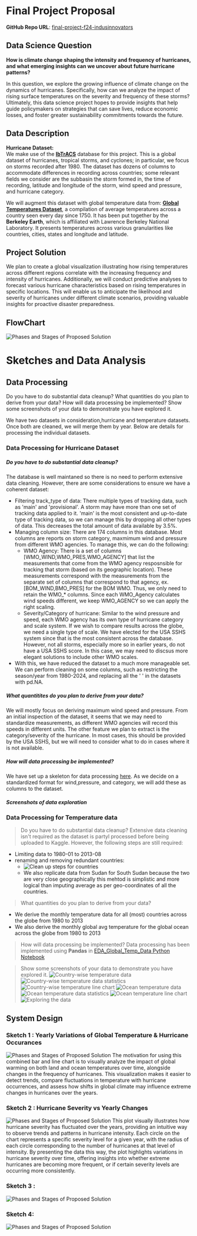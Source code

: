# Final Project Proposal

**GitHub Repo URL**: [final-project-f24-indusinnovators](https://github.com/CMU-IDS-Fall-2024/final-project-f24-indusinnovators/)

## Data Science Question
**How is climate change shaping the intensity and frequency of hurricanes, and what emerging insights can we uncover about future hurricane patterns?**

In this question, we explore the growing influence of climate change on the dynamics of hurricanes. Specifically, how can we analyze the impact of rising surface temperatures on the severity and frequency of these storms? Ultimately, this data science project hopes to provide insights that help guide policymakers on strategies that can save lives, reduce economic losses, and foster greater sustainability commitments towards the future.

## Data Description
**Hurricane Dataset:**  
We make use of the [**IbTrACS**](https://www.ncei.noaa.gov/products/international-best-track-archive) database for this project. This is a global dataset of hurricanes, tropical storms, and cyclones; in particular, we focus on storms recorded after 1980. The dataset has dozens of columns to accommodate differences in recording across countries; some relevant fields we consider are the subbasin the storm formed in, the time of recording, latitude and longitude of the storm, wind speed and pressure, and hurricane category.

We will augment this dataset with global temperature data  from: [**Global Temperatures Dataset**](https://www.kaggle.com/datasets/berkeleyearth/climate-change-earth-surface-temperature-data/data), a compilation of average temperatures across a country seen every day since 1750. It has been put together by the **Berkeley Earth**, which is affiliated with Lawrence Berkeley National Laboratory. It presents temperatures across various granularities like countries, cities, states and longitude and latitude. 

## Project Solution
We plan to create a global visualization illustrating how rising temperatures across different regions correlate with the increasing frequency and intensity of hurricanes. Additionally, we will conduct predictive analyses to forecast various hurricane characteristics based on rising temperatures in specific locations. This will enable us to anticipate the likelihood and severity of hurricanes under different climate scenarios, providing valuable insights for proactive disaster preparedness.

## FlowChart

![Phases and Stages of Proposed Solution](InitialProposalFlowDiagram.png)


# Sketches and Data Analysis

## Data Processing

Do you have to do substantial data cleanup? What quantities do you plan to derive from your data? How will data processing be implemented?  Show some screenshots of your data to demonstrate you have explored it. 

We have two datasets in consideration,hurricane and temperature datasets. Once both are cleaned, we will merge them by year. Below are details for processing the individual datasets.

### Data Processing for Hurricane Dataset
##### Do you have to do substantial data cleanup? 
The database is well maintaned so there is no need to perform extensive data cleaning. However, there are some considerations to ensure we have a coherent dataset:
- Filtering track_type of data: There multiple types of tracking data, such as 'main' and 'provisional'. A storm may have more than one set of tracking data applied to it. 'main' is the most consistent and up-to-date type of tracking data, so we can manage this by dropping all other types of data. This decreases the total amount of data available by 3.5%.
- Managing column size: There are 174 columns in this database. Most columns are reports on storm category, maxmimum wind and pressure from different WMO agencies. To manage this, we can do the following:
  - WMO Agency: There is a set of columns [WMO_WIND,WMO_PRES,WMO_AGENCY] that list the measurements that come from the WMO agency resposnsible for tracking that storm (based on its geographic location). These measurements correspond with the measurements from the separate set of columns that correspond to that agency, ex. [BOM_WIND,BMO_PRES] for the BOM WMO. Thus, we only need to retain the WMO_* columns. Since each WMO_Agency calculates wind speeds different, we keep WMO_AGENCY so we can apply the right scaling.
  - Severity/Category of hurricane: Similar to the wind pressure and speed, each WMO agency has its own type of hurricane category and scale system. If we wish to compare results across the globe, we need a single type of scale. We have elected for the USA SSHS system since that is the most consistent across the database. However, not all storms, especially more so in earlier years, do not have a USA SSHS score. In this case, we may need to discsus more elegant solutions to include other WMO scales.
- With this, we have reduced the dataset to a much more manageable set. We can perform cleaning on some columns, such as restricting the season/year from 1980-2024, and replacing all the ' ' in the datasets with pd.NA.
  
##### What quantitites do you plan to derive from your data?
We will mostly focus on deriving maximum wind speed and pressure. From an initial inspection of the dataset, it seems that we may need to standardize measurements, as different WMO agencies will record this speeds in different units. The other feature we plan to extract is the category/severity of the hurricane. In most cases, this should be provided by the USA SSHS, but we will need to consider what to do in cases where it is not available.

##### How will data processing be implemented?
We have set up a skeleton for data processing [here](https://colab.research.google.com/drive/1ReqCUN6d5bqcvO3Fnh4P9Wrdh_HxDgtE?usp=sharing). As we decide on a standardized format for wind,pressure, and category, we will add these as columns to the dataset.


##### Screenshots of data exploration


### Data Processing for Temperature data
> Do you have to do substantial data cleanup?
Extensive data cleaning isn't required as the dataset is partyl processed before being uploaded to Kaggle. However, the following steps are still required:
- Limiting data to 1980-01 to 2013-08
- renaming and removing redundant countries:
  - ![Clean up steps for countries](EDA_Global_Temp_Data/country_clean_up_steps.png)
  - We also replicate data from Sudan for South Sudan because the two are very close geographically this mehtod is simplistic and more logical than imputing average as per geo-coordinates of all the countries.

> What quantities do you plan to derive from your data?
- We derive the monthly temperature data for all (most) countries across the globe from 1980 to 2013
- We also derive the monthly global avg temperature for the global ocean across the globe from 1980 to 2013

> How will data processing be implemented?
Data processing has been implemented using **Pandas** in [EDA_Global_Temp_Data Python Notebook](EDA_Global_Temp_Data/EDAGlobalTemperature.ipynb)

> Show some screenshots of your data to demonstrate you have explored it.
![Country-wise temperature data](EDA_Global_Temp_Data/country_data.png)
![Country-wise temperature data statistics](EDA_Global_Temp_Data/country_stats.png)
![Country-wise temperature line chart](EDA_Global_Temp_Data/country_avg_temp_trend.png)
![Ocean temperature data](EDA_Global_Temp_Data/ocean_data.png)
![Ocean temperature data statistics](EDA_Global_Temp_Data/ocean_stats.png)
![Ocean temperature line chart](EDA_Global_Temp_Data/ocean_avg_temp_trend.png)
![Exploring the data](EDA_Global_Temp_Data/Sample_temp_EDA.png)

## System Design

### Sketch 1 : Yearly Variations of Global Temperature & Hurricane Occurances
![Phases and Stages of Proposed Solution](sketches/sketch_1.png)
The motivation for using this combined bar and line chart is to visually analyze the impact of global warming on both land and ocean temperatures over time, alongside changes in the frequency of hurricanes. This visualization makes it easier to detect trends, compare fluctuations in temperature with hurricane occurrences, and assess how shifts in global climate may influence extreme changes in hurricanes over the years.

### Sketch 2 : Hurricane Severity vs Yearly Changes
![Phases and Stages of Proposed Solution](sketches/sketch_2.png)
This plot visually illustrates how hurricane severity has fluctuated over the years, providing an intuitive way to observe trends and patterns in hurricane intensity. Each circle on the chart represents a specific severity level for a given year, with the radius of each circle corresponding to the number of hurricanes at that level of intensity. By presenting the data this way, the plot highlights variations in hurricane severity over time, offering insights into whether extreme hurricanes are becoming more frequent, or if certain severity levels are occurring more consistently.

### Sketch 3 :
![Phases and Stages of Proposed Solution](sketches/sketch_3.jpeg)

### Sketch 4:
![Phases and Stages of Proposed Solution](sketches/sketch_4.jpeg)
